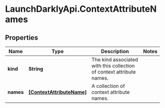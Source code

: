 # LaunchDarklyApi.ContextAttributeNames

## Properties

Name | Type | Description | Notes
------------ | ------------- | ------------- | -------------
**kind** | **String** | The kind associated with this collection of context attribute names. | 
**names** | [**[ContextAttributeName]**](ContextAttributeName.md) | A collection of context attribute names. | 


